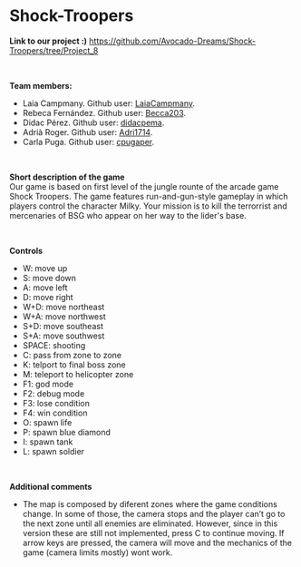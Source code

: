 # Shock-Troopers
**Link to our project :)**
https://github.com/Avocado-Dreams/Shock-Troopers/tree/Project_8
<br>


<br>

**Team members:**
* Laia Campmany. Github user: [LaiaCampmany](https://github.com/LaiaCampmany).
* Rebeca Fernández. Github user: [Becca203](https://github.com/Becca203). 
* Didac Pérez. Github user: [didacpema](https://github.com/didacpema). 
* Adrià Roger. Github user: [Adri1714](https://github.com/Adri1714).
* Carla Puga. Github user: [cpugaper](https://github.com/cpugaper). 

<br>

**Short description of the game**<br>
Our game is based on first level of the jungle rounte of the arcade game Shock Troopers. The game features run-and-gun-style gameplay in which players control the character Milky.
Your mission is to kill the terrorrist and mercenaries of BSG who appear on her way to the lider's base. 

<br>


**Controls**
- W: move up
- S: move down
- A: move left
- D: move right
- W+D: move northeast
- W+A: move northwest
- S+D: move southeast
- S+A: move southwest
- SPACE: shooting
- C: pass from zone to zone
- K: telport to final boss zone
- M: teleport to helicopter zone
- F1: god mode
- F2: debug mode
- F3: lose condition
- F4: win condition
- O: spawn life 
- P: spawn blue diamond
- I: spawn tank
- L: spawn soldier
<br>

**Additional comments**
- The map is composed by diferent zones where the game conditions change. In some of those, the camera stops and the player can’t go to the next zone until all enemies are eliminated. However, since in this version these are still not implemented, press C to continue moving. 
If arrow keys are pressed, the camera will move and the mechanics of the game (camera limits mostly) wont work. 
